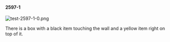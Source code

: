 #### 2597-1
![test-2597-1-0.png](https://github.com/lil-lab/nlvr/raw/master/nlvr/test/images/0/test-2597-1-0.png "test-2597-1-0.png")

There is a box with a black item touching the wall and a yellow item right on top of it.